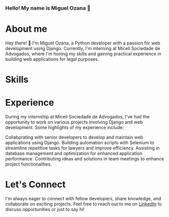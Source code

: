 ### Hello! My name is Miguel Ozana 👋



# About me
Hey there! 👋 I'm Miguel Ozana, a Python developer with a passion for web development using Django. Currently, I'm interning at Miceli Sociedade de Advogados, where I'm honing my skills and gaining practical experience in building web applications for legal purposes.


# Skills


# Experience
During my internship at Miceli Sociedade de Advogados, I've had the opportunity to work on various projects involving Django and web development. Some highlights of my experience include:

Collaborating with senior developers to develop and maintain web applications using Django.
Building automation scripts with Selenium to streamline repetitive tasks for lawyers and improve efficiency.
Assisting in database management and optimization for enhanced application performance.
Contributing ideas and solutions in team meetings to enhance project functionalities.


# Let's Connect
I'm always eager to connect with fellow developers, share knowledge, and collaborate on exciting projects. Feel free to reach out to me on [LinkedIn](https://www.linkedin.com/in/miguel-ozana-951855231/) to discuss opportunities or just to say hi!

